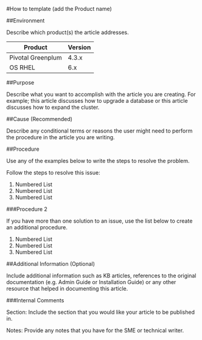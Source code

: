 #How to template (add the Product name)

##Environment

Describe which product(s) the article addresses.

Product |	Version
--------|---------
Pivotal Greenplum | 4.3.x
OS	RHEL | 6.x

##Purpose

Describe what you want to accomplish with the article you are creating. For example; this article discusses how to upgrade a database or this article discusses how to expand the cluster. 

##Cause (Recommended)

Describe any conditional terms or reasons the user might need to perform the procedure in the article you are writing. 

##Procedure

Use any of the examples below to write the steps to resolve the problem.

Follow the steps to resolve this issue:

1.	Numbered List
2.	Numbered List
3.	Numbered List

###Procedure 2

If you have more than one solution to an issue, use the list below to create an additional procedure.

1.	Numbered List
2.	Numbered List
3.	Numbered List

##Additional Information (Optional)

Include additional information such as KB articles, references to the original documentation (e.g. Admin Guide or Installation Guide) or any other resource that helped in documenting this article.  

###Internal Comments 

Section: Include the section that you would like your article to be published in.

Notes: Provide any notes that you have for the SME or technical writer.  


